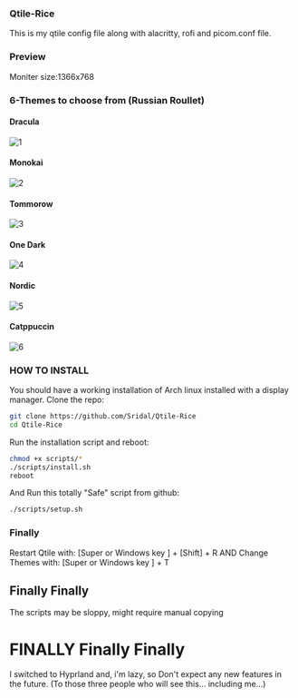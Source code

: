 ### Qtile-Rice
This is my qtile config file along with alacritty, rofi and picom.conf file.
### Preview
Moniter size:1366x768
### 6-Themes to choose from (Russian Roullet)
#### Dracula
![1](https://github.com/Sridal/Qtile-Rice/assets/111167066/d43b19d8-a5e6-4cbf-9a6d-f569c0282c43)
#### Monokai
![2](https://github.com/Sridal/Qtile-Rice/assets/111167066/f0ac04df-4981-4a93-8e81-dc1eb8c685b7)
#### Tommorow
![3](https://github.com/Sridal/Qtile-Rice/assets/111167066/fa241661-1cf3-4371-891a-b2b74181a34a)
#### One Dark
![4](https://github.com/Sridal/Qtile-Rice/assets/111167066/c496f645-65c7-499e-9f65-1a40c74167ff)
#### Nordic
![5](https://github.com/Sridal/Qtile-Rice/assets/111167066/00bf68f5-a14b-4889-8013-1b13cbac69f6)
#### Catppuccin
![6](https://github.com/Sridal/Qtile-Rice/assets/111167066/99baf44c-2782-4c1f-ad3d-a6340657c87a)

### HOW TO INSTALL
You should have a working installation of Arch linux installed with a display manager.
Clone the repo:
```zsh
git clone https://github.com/Sridal/Qtile-Rice
cd Qtile-Rice
```
Run the installation script and reboot:
```zsh
chmod +x scripts/*
./scripts/install.sh
reboot
```
And Run this totally "Safe" script from github:
```zsh
./scripts/setup.sh
```
### Finally
Restart Qtile with:
[Super or Windows key ] + [Shift] + R 
AND
Change Themes with:
[Super or Windows key ] + T

## Finally Finally
The scripts may be sloppy, might require manual copying

# FINALLY Finally Finally
I switched to Hyprland and,
i'm lazy, so Don't expect any new features in the future. (To those three people who will see this... including me...)
